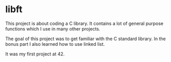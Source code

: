 # libft

This project is about coding a C library.
It contains a lot of general purpose functions which I use in many other projects.

The goal of this project was to get familiar with the C standard library.
In the bonus part I also learned how to use linked list.

It was my first project at 42.
